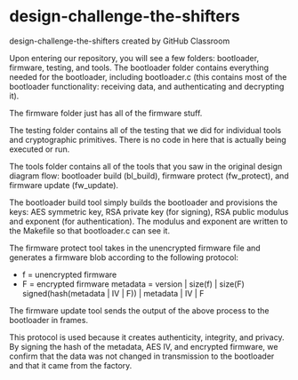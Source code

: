 # design-challenge-the-shifters
design-challenge-the-shifters created by GitHub Classroom

Upon entering our repository, you will see a few folders: bootloader, firmware, testing, and tools. The bootloader folder contains everything needed for the 
bootloader, including bootloader.c (this contains most of the bootloader functionality: receiving data, and authenticating and decrypting it).

The firmware folder just has all of the firmware stuff.

The testing folder contains all of the testing that we did for individual tools and cryptographic primitives. There is no code in here that is actually being 
executed or run.

The tools folder contains all of the tools that you saw in the original design diagram flow: bootloader build (bl_build), firmware protect (fw_protect), 
and firmware update (fw_update).

The bootloader build tool simply builds the bootloader and provisions the keys: AES symmetric key, RSA private key (for signing), RSA public modulus and 
exponent (for authentication). The modulus and exponent are written to the Makefile so that bootloader.c can see it.

The firmware protect tool takes in the unencrypted firmware file and generates a firmware blob according to the following protocol:

 - f = unencrypted firmware
 - F = encrypted firmware
metadata = version | size(f) | size(F)
signed(hash(metadata | IV | F)) | metadata | IV | F

The firmware update tool sends the output of the above process to the bootloader in frames.

This protocol is used because it creates authenticity, integrity, and privacy. By signing the hash of the metadata, AES IV, and encrypted firmware, we confirm 
that the data was not changed in transmission to the bootloader and that it came from the factory.
